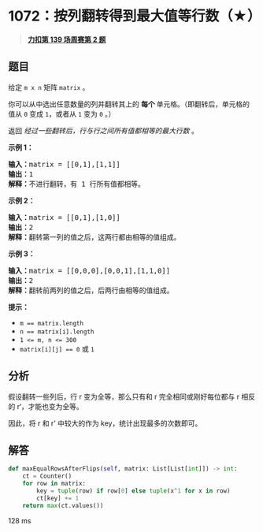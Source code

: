 # 1072：按列翻转得到最大值等行数（★）


> <u>**[力扣第 139 场周赛第 2 题](https://leetcode.cn/problems/flip-columns-for-maximum-number-of-equal-rows/)**</u>

## 题目

<p>给定 <code>m x n</code> 矩阵 <code>matrix</code> 。</p>

<p>你可以从中选出任意数量的列并翻转其上的 <strong>每个 </strong>单元格。（即翻转后，单元格的值从 <code>0</code> 变成 <code>1</code>，或者从 <code>1</code> 变为 <code>0</code> 。）</p>

<p>返回 <em>经过一些翻转后，行与行之间所有值都相等的最大行数</em> 。</p>



<ol>
</ol>

<p><strong>示例 1：</strong></p>

<pre>
<strong>输入：</strong>matrix = [[0,1],[1,1]]
<strong>输出：</strong>1
<strong>解释：</strong>不进行翻转，有 1 行所有值都相等。
</pre>

<p><strong>示例 2：</strong></p>

<pre>
<strong>输入：</strong>matrix = [[0,1],[1,0]]
<strong>输出：</strong>2
<strong>解释：</strong>翻转第一列的值之后，这两行都由相等的值组成。
</pre>

<p><strong>示例 3：</strong></p>

<pre>
<strong>输入：</strong>matrix = [[0,0,0],[0,0,1],[1,1,0]]
<strong>输出：</strong>2
<strong>解释：</strong>翻转前两列的值之后，后两行由相等的值组成。</pre>



<p><strong>提示：</strong></p>

<ul>
<li><code>m == matrix.length</code></li>
<li><code>n == matrix[i].length</code></li>
<li><code>1 &lt;= m, n &lt;= 300</code></li>
<li><code>matrix[i][j] == 0</code> 或 <code>1</code></li>
</ul>


## 分析

假设翻转一些列后，行 r 变为全等，那么只有和 r 完全相同或刚好每位都与 r 相反的 r‘，才能也变为全等。

因此，将 r 和 r’ 中较大的作为 key，统计出现最多的次数即可。

## 解答


```python
def maxEqualRowsAfterFlips(self, matrix: List[List[int]]) -> int:
	ct = Counter()
	for row in matrix:
		key = tuple(row) if row[0] else tuple(x^1 for x in row)
		ct[key] += 1
	return max(ct.values())
```
128 ms
